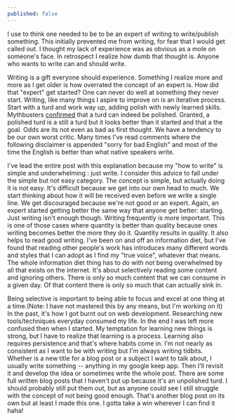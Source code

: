 ```yaml
---
published: false
---
```


I use to think one needed to be to be an expert of writing to write/publish something. This initially prevented me from writing, for fear that I would get called out. I thought my lack of experience was as obvious as a mole on someone's face. In retrospect I realize how dumb that thought is. Anyone who wants to write can and should write. 

Writing is a gift everyone should experience. Something I realize more and more as I get older is how overrated the concept of an expert is. How did  that "expert" get started?  One can never do well at something they never start. Writing, like many things I aspire to improve on is an iterative process.  Start with a turd and work way up, adding polish with newly learned skills. Mythbusters [confirmed](https://www.youtube.com/watch?v=3rax27_ZIVM) that a turd can indeed be polished. Granted, a polished turd is a still a turd but it looks better than it started and that a the goal. Odds are its not even as bad as first thought. We have a tendency to be our own worst critic. Many times I've read comments where the following disclaimer is appended "sorry for bad English" and most of the time the English is better than what native speakers write. 

I've lead the entire post with this explanation because my "how to write" is simple and underwhelming : just write. I consider this advice to fall under the simple but not easy category. The concept is simple, but actually doing it is not easy. It's difficult because we get into our own head to much. We start thinking about how it will be received even before we write a single line. We get discouraged because we're not good or an expert. Again, an expert started getting better the same way that anyone get better: starting. Just writing isn't enough though. Writing frequently is more important. This is one of those cases where quantity is better than quality because ones writing becomes better the more they do it. Quantity results in quality. It also helps to read good writing. I've been on and off an information diet, but I've found that  reading other people's work has introduces many different words and styles that I can adopt as I find my "true voice", whatever that means. The whole information diet thing has to do with not being overwhelmed by all that exists on the internet. It's about selectively reading some content and ignoring others. There is only so much content that we can consume in a given day. Of that content there is only so much that can actually sink in. 

Being selective is important to being able to focus and excel at one thing at a time.(Note: I have not mastered this by any means, but I'm working on it) In the past, it's how I got burnt out on web development. Researching new tools/techniques everyday consumed my life. In the end I was left more confused then when I started. My temptation for learning  new things is strong, but I have to realize that learning is a process. Learning also requires persistence and that's where habits come in. I'm not nearly as consistent as I want to be with writing but I'm always writing tidbits. Whether is a new title for a blog post or a subject I want to talk about, I usually write something -- anything in my google keep app. Then I'll revisit it and develop the idea or sometimes write the whole post. There are some full written blog posts that I haven't put up because it's an unpolished turd. I should probably still put them out, but as anyone could see I still struggle with the concept of not being good enough. That's another blog post on its own but  at least I made this one. I gotta take a win wherever I can find it haha!